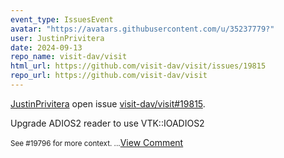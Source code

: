 ```yaml
---
event_type: IssuesEvent
avatar: "https://avatars.githubusercontent.com/u/35237779?"
user: JustinPrivitera
date: 2024-09-13
repo_name: visit-dav/visit
html_url: https://github.com/visit-dav/visit/issues/19815
repo_url: https://github.com/visit-dav/visit
---
```


<a href='https://github.com/JustinPrivitera' target='_blank'>JustinPrivitera</a> open issue <a href='https://github.com/visit-dav/visit/issues/19815' target='_blank'>visit-dav/visit#19815</a>.

<p>Upgrade ADIOS2 reader to use VTK::IOADIOS2</p><small>See #19796 for more context....</small><a href='https://github.com/visit-dav/visit/issues/19815' target='_blank'>View Comment</a>